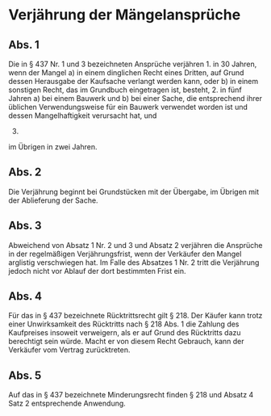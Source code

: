 # Verjährung der Mängelansprüche



## Abs. 1

 Die in § 437 Nr. 1 und 3 bezeichneten Ansprüche verjähren  1.
 in 30 Jahren, wenn der Mangel a)
 in einem dinglichen Recht eines Dritten, auf Grund dessen Herausgabe der Kaufsache verlangt werden kann, oder
 b)
 in einem sonstigen Recht, das im Grundbuch eingetragen ist,
besteht,
 2.
 in fünf Jahren a)
 bei einem Bauwerk und
 b)
 bei einer Sache, die entsprechend ihrer üblichen Verwendungsweise für ein Bauwerk verwendet worden ist und dessen Mangelhaftigkeit verursacht hat, und

 3.
 im Übrigen in zwei Jahren.


## Abs. 2

 Die Verjährung beginnt bei Grundstücken mit der Übergabe, im Übrigen mit der Ablieferung der Sache.

## Abs. 3

 Abweichend von Absatz 1 Nr. 2 und 3 und Absatz 2 verjähren die Ansprüche in der regelmäßigen Verjährungsfrist, wenn der Verkäufer den Mangel arglistig verschwiegen hat. Im Falle des Absatzes 1 Nr. 2 tritt die Verjährung jedoch nicht vor Ablauf der dort bestimmten Frist ein.

## Abs. 4

 Für das in § 437 bezeichnete Rücktrittsrecht gilt § 218. Der Käufer kann trotz einer Unwirksamkeit des Rücktritts nach § 218 Abs. 1 die Zahlung des Kaufpreises insoweit verweigern, als er auf Grund des Rücktritts dazu berechtigt sein würde. Macht er von diesem Recht Gebrauch, kann der Verkäufer vom Vertrag zurücktreten.

## Abs. 5

 Auf das in § 437 bezeichnete Minderungsrecht finden § 218 und Absatz 4 Satz 2 entsprechende Anwendung. 

